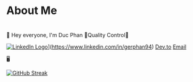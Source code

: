 <h1>About Me<h1></h1>
👋 Hey everyone, I'm Duc Phan
🐞Quality Control🐞

[![LinkedIn Logo](https://example.com/linkedin_logo.png)](https://github.com/Gerphan94/Gerphan94/blob/main/Image/linkedin.png)](https://www.linkedin.com/in/gerphan94)
[Dev.to](https://dev.to/gerphan94)
[Email](ducpn1194@gmail.com)

🖥️


[![GitHub Streak](https://github-readme-streak-stats.herokuapp.com?user=Gerphan94)](https://git.io/streak-stats)
